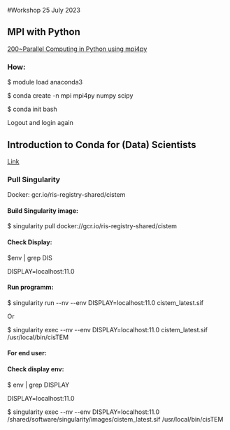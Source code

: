 #Workshop 25 July 2023

## MPI with Python
[200~Parallel Computing in Python using mpi4py](https://research.computing.yale.edu/sites/default/files/files/mpi4py.pdf)

### How:
$  module load anaconda3

$ conda create -n mpi mpi4py numpy scipy

$ conda init bash

Logout and login again

## Introduction to Conda for (Data) Scientists
[Link](https://carpentries-incubator.github.io/introduction-to-conda-for-data-scientists/)

### Pull Singularity

Docker: gcr.io/ris-registry-shared/cistem

#### Build Singularity image:

$ singularity pull docker://gcr.io/ris-registry-shared/cistem

#### Check Display:

$env | grep DIS

DISPLAY=localhost:11.0

#### Run programm:
$ singularity run --nv --env DISPLAY=localhost:11.0 cistem_latest.sif

Or

$ singularity exec --nv --env DISPLAY=localhost:11.0 cistem_latest.sif /usr/local/bin/cisTEM

#### For end user:
#### Check display env:

$ env | grep DISPLAY

DISPLAY=localhost:11.0

$ singularity exec --nv --env DISPLAY=localhost:11.0 /shared/software/singularity/images/cistem_latest.sif /usr/local/bin/cisTEM

